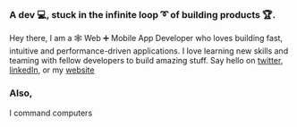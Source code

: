 ### A dev 💻, stuck in the infinite loop ➰ of building products 🏆.

Hey there, I am a 🕸️ Web ➕ Mobile App Developer who loves building fast, intuitive and performance-driven applications.
I love learning new skills and teaming with fellow developers to build amazing stuff.
Say hello on [twitter](https://twitter.com/oluwakeyejohn), [linkedIn](https://www.linkedin.com/in/oluwakeye-john-1706/), or my [website](https://johnkeye.com)

### Also,

I command computers
